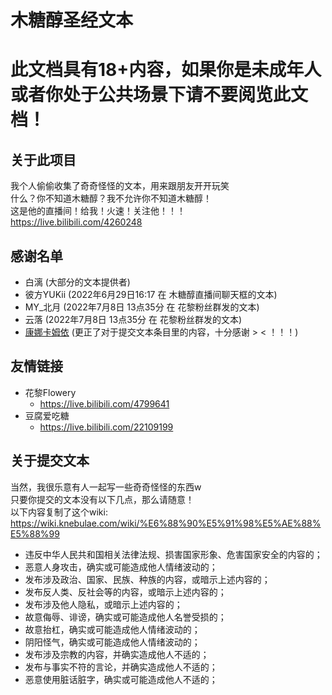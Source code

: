 # 木糖醇圣经文本
# 此文档具有18+内容，如果你是未成年人或者你处于公共场景下请不要阅览此文档！

## 关于此项目
我个人偷偷收集了奇奇怪怪的文本，用来跟朋友开开玩笑  
什么？你不知道木糖醇？我不允许你不知道木糖醇！  
这是他的直播间！给我！火速！关注他！！！  
https://live.bilibili.com/4260248  

## 感谢名单
- 白漓 (大部分的文本提供者)
- 彼方YUKii (2022年6月29日16:17 在 木糖醇直播间聊天框的文本)
- MY_北月 (2022年7月8日 13点35分 在 花黎粉丝群发的文本)
- 云落 (2022年7月8日 13点35分 在 花黎粉丝群发的文本)
- [康娜卡姆依](https://github.com/iKangnakamuyi) (更正了对于提交文本条目里的内容，十分感谢 > < ！！！)

## 友情链接
- 花黎Flowery
  -  https://live.bilibili.com/4799641
- 豆腐爱吃糖
  -  https://live.bilibili.com/22109199

## 关于提交文本
当然，我很乐意有人一起写一些奇奇怪怪的东西w  
只要你提交的文本没有以下几点，那么请随意！   
以下内容复制了这个wiki: https://wiki.knebulae.com/wiki/%E6%88%90%E5%91%98%E5%AE%88%E5%88%99  
- 违反中华人民共和国相关法律法规、损害国家形象、危害国家安全的内容的；
- 恶意人身攻击，确实或可能造成他人情绪波动的；
- 发布涉及政治、国家、民族、种族的内容，或暗示上述内容的；
- 发布反人类、反社会等的内容，或暗示上述内容的；
- 发布涉及他人隐私，或暗示上述内容的；
- 故意侮辱、诽谤，确实或可能造成他人名誉受损的；
- 故意抬杠，确实或可能造成他人情绪波动的；
- 阴阳怪气，确实或可能造成他人情绪波动的；
- 发布涉及宗教的内容，并确实造成他人不适的；
- 发布与事实不符的言论，并确实造成他人不适的；
- 恶意使用脏话脏字，确实或可能造成他人不适的；
